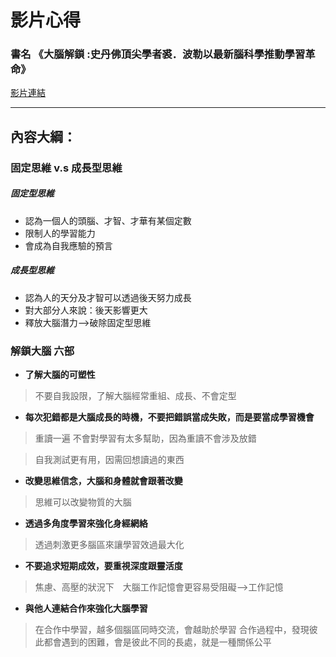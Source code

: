# 影片心得
### 書名 《大腦解鎖 :史丹佛頂尖學者裘．波勒以最新腦科學推動學習革命》
[影片連結](https://www.youtube.com/watch?v=DgbSc6Ys710)

---

## 內容大綱：

### 固定思維 v.s 成長型思維

##### 固定型思維
* 認為一個人的頭腦、才智、才華有某個定數
* 限制人的學習能力
* 會成為自我應驗的預言

##### 成長型思維
* 認為人的天分及才智可以透過後天努力成長
* 對大部分人來說：後天影響更大
* 釋放大腦潛力-->破除固定型思維



### 解鎖大腦 六部

*  **了解大腦的可塑性**
> 不要自我設限，了解大腦經常重組、成長、不會定型

*  **每次犯錯都是大腦成長的時機，不要把錯誤當成失敗，而是要當成學習機會**
> 重讀一遍 不會對學習有太多幫助，因為重讀不會涉及放錯

> 自我測試更有用，因需回想讀過的東西

*  **改變思維信念，大腦和身體就會跟著改變**
> 思維可以改變物質的大腦

*  **透過多角度學習來強化身經網絡**
> 透過刺激更多腦區來讓學習效過最大化

*  **不要追求短期成效，要重視深度跟靈活度**
> 焦慮、高壓的狀況下　大腦工作記憶會更容易受阻礙-->工作記憶

*  **與他人連結合作來強化大腦學習**
> 在合作中學習，越多個腦區同時交流，會越助於學習
> 合作過程中，發現彼此都會遇到的困難，會是彼此不同的長處，就是一種關係公平